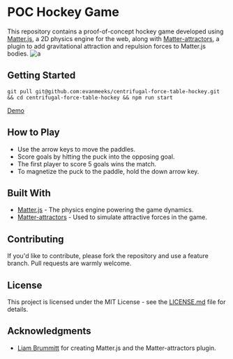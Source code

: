 # POC Hockey Game

This repository contains a proof-of-concept hockey game developed using [Matter.js](https://github.com/liabru/matter-js), a 2D physics engine for the web, along with [Matter-attractors](https://github.com/liabru/matter-attractors), a plugin to add gravitational attraction and repulsion forces to Matter.js bodies.
![a](https://github.com/evanmeeks/centrifugal-force-table-hockey/assets/18267052/c30870b9-1fc4-49ee-9565-5534c04daa31)

## Getting Started
```
git pull git@github.com:evanmeeks/centrifugal-force-table-hockey.git && cd centrifugal-force-table-hockey && npm run start
```

  [Demo](https://centrifugal-magnet-hockey-app.netlify.app/)
 
## How to Play

- Use the arrow keys to move the paddles.
- Score goals by hitting the puck into the opposing goal.
- The first player to score 5 goals wins the match.
- To magnetize the puck to the paddle, hold the down arrow key.

## Built With

- [Matter.js](https://github.com/liabru/matter-js) - The physics engine powering the game dynamics.
- [Matter-attractors](https://github.com/liabru/matter-attractors) - Used to simulate attractive forces in the game.

## Contributing

If you'd like to contribute, please fork the repository and use a feature branch. Pull requests are warmly welcome.

## License

This project is licensed under the MIT License - see the [LICENSE.md](LICENSE) file for details.

## Acknowledgments

- [Liam Brummitt](https://github.com/liabru) for creating Matter.js and the Matter-attractors plugin.
